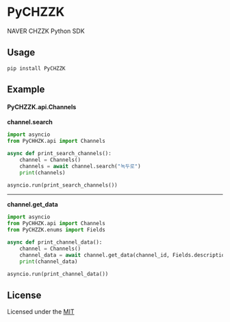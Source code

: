 # PyCHZZK
NAVER CHZZK Python SDK


## Usage
```
pip install PyCHZZK
```

## Example
#### **PyCHZZK.api.Channels**
**channel.search**
```python
import asyncio
from PyCHHZK.api import Channels

async def print_search_channels():
    channel = Channels()
    channels = await channel.search("녹두로")
    print(channels)

asyncio.run(print_search_channels())
```
---
**channel.get_data**
```python
import asyncio
from PyCHHZK.api import Channels
from PyCHZZK.enums import Fields

async def print_channel_data():
    channel = Channels()
    channel_data = await channel.get_data(channel_id, Fields.description)
    print(channel_data)

asyncio.run(print_channel_data())
```

## License
Licensed under the [MIT](./LICENSE)